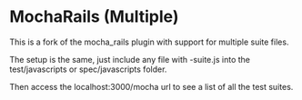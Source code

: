 # MochaRails (Multiple)

This is a fork of the mocha_rails plugin with support for multiple suite files.

The setup is the same, just include any file with -suite.js into the test/javascripts or spec/javascripts folder.

Then access the localhost:3000/mocha url to see a list of all the test suites.
